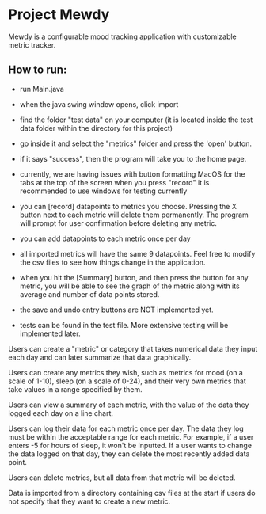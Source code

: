 # Project Mewdy

Mewdy is a configurable mood tracking application with customizable metric tracker.

## How to run:
- run Main.java
- when the java swing window opens, click import
- find the folder "test data" on your computer (it is located inside the test data folder within the directory for this project)
- go inside it and select the "metrics" folder and press the 'open' button.
- if it says "success", then the program will take you to the home page.
- currently, we are having issues with button formatting MacOS for the tabs at the top of the screen when you press "record" it is recommended to use windows for testing currently
- you can [record] datapoints to metrics you choose. Pressing the X button next to each metric will delete them permanently. The program will prompt for user confirmation before deleting any metric.
- you can add datapoints to each metric once per day
- all imported metrics will have the same 9 datapoints. Feel free to modify the csv files to see how things change in the application.
- when you hit the [Summary] button, and then press the button for any metric, you will be able to see the graph of the metric along with its average and number of data points stored.
- the save and undo entry buttons are NOT implemented yet.

- tests can be found in the test file. More extensive testing will be implemented later.

Users can create a "metric" or category that takes numerical data they input each day and can later summarize that data graphically.

Users can create any metrics they wish, such as metrics for mood (on a scale of 1-10), sleep (on a scale of 0-24), and their very own metrics that take values in a range specified by them.

Users can view a summary of each metric, with the value of the data they logged each day on a line chart.

Users can log their data for each metric once per day. The data they log must be within the acceptable range for each metric. For example, if a user enters -5 for hours of sleep, it won't be inputted. If a user wants to change the data logged on that day, they can delete the most recently added data point.

Users can delete metrics, but all data from that metric will be deleted.

Data is imported from a directory containing csv files at the start if users do not specify that they want to create a new metric.
